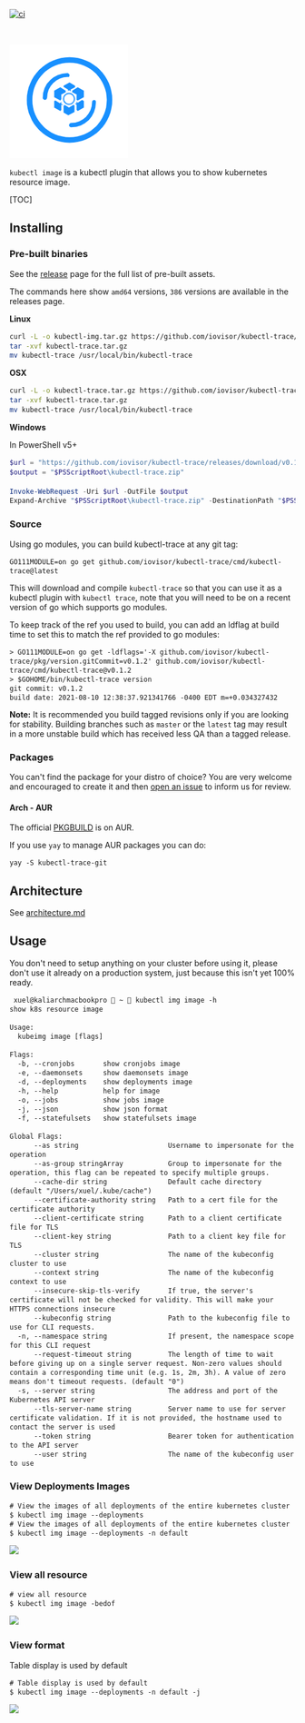 

[![ci](https://github.com/redhatxl/kubeimg/actions/workflows/ci.yml/badge.svg?branch=main)](https://github.com/redhatxl/kubeimg/actions/workflows/ci.yml)

​	



![Kubectl image Logo](docs/logo/logo.png)

`kubectl image` is a kubectl plugin that allows you to show kubernetes resource image.

[TOC]




## Installing

### Pre-built binaries

See the [release](https://github.com/iovisor/kubectl-trace/releases) page for the full list of pre-built assets.

The commands here show `amd64` versions, `386` versions are available in the releases page.

**Linux**

```bash
curl -L -o kubectl-img.tar.gz https://github.com/iovisor/kubectl-trace/releases/download/v0.1.0-rc.1/kubectl-trace_0.1.0-rc.1_linux_amd64.tar.gz
tar -xvf kubectl-trace.tar.gz
mv kubectl-trace /usr/local/bin/kubectl-trace
```

**OSX**

```bash
curl -L -o kubectl-trace.tar.gz https://github.com/iovisor/kubectl-trace/releases/download/v0.1.0-rc.1/kubectl-trace_0.1.0-rc.1_darwin_amd64.tar.gz
tar -xvf kubectl-trace.tar.gz
mv kubectl-trace /usr/local/bin/kubectl-trace
```


**Windows**

In PowerShell v5+
```powershell
$url = "https://github.com/iovisor/kubectl-trace/releases/download/v0.1.0-rc.1/kubectl-trace_0.1.0-rc.1_windows_amd64.zip"
$output = "$PSScriptRoot\kubectl-trace.zip"

Invoke-WebRequest -Uri $url -OutFile $output
Expand-Archive "$PSScriptRoot\kubectl-trace.zip" -DestinationPath "$PSScriptRoot\kubectl-trace"
```

### Source

Using go modules, you can build kubectl-trace at any git tag:

```
GO111MODULE=on go get github.com/iovisor/kubectl-trace/cmd/kubectl-trace@latest
```

This will download and compile `kubectl-trace` so that you can use it as a kubectl plugin with `kubectl trace`, note that you will need to be on a recent version of go which supports go modules.

To keep track of the ref you used to build, you can add an ldflag at build time to set this to match the ref provided to go modules:

```
> GO111MODULE=on go get -ldflags='-X github.com/iovisor/kubectl-trace/pkg/version.gitCommit=v0.1.2' github.com/iovisor/kubectl-trace/cmd/kubectl-trace@v0.1.2
> $GOHOME/bin/kubectl-trace version
git commit: v0.1.2
build date: 2021-08-10 12:38:37.921341766 -0400 EDT m=+0.034327432
```

**Note:** It is recommended you build tagged revisions only if you are looking for stability. Building branches such as `master` or the `latest` tag may result in a more unstable build which has received less QA than a tagged release.

### Packages

You can't find the package for your distro of choice?
You are very welcome and encouraged to create it and then [open an issue](https://github.com/iovisor/kubectl-trace/issues/new) to inform us for review.

#### Arch - AUR

The official [PKGBUILD](https://aur.archlinux.org/cgit/aur.git/tree/PKGBUILD?h=kubectl-trace-git) is on AUR.

If you use `yay` to manage AUR packages you can do:

```
yay -S kubectl-trace-git
```

## Architecture

See [architecture.md](/docs/architecture.md)

## Usage

You don't need to setup anything on your cluster before using it, please don't use it already
on a production system, just because this isn't yet 100% ready.

```shell
 xuel@kaliarchmacbookpro  ~  kubectl img image -h
show k8s resource image

Usage:
  kubeimg image [flags]

Flags:
  -b, --cronjobs       show cronjobs image
  -e, --daemonsets     show daemonsets image
  -d, --deployments    show deployments image
  -h, --help           help for image
  -o, --jobs           show jobs image
  -j, --json           show json format
  -f, --statefulsets   show statefulsets image

Global Flags:
      --as string                      Username to impersonate for the operation
      --as-group stringArray           Group to impersonate for the operation, this flag can be repeated to specify multiple groups.
      --cache-dir string               Default cache directory (default "/Users/xuel/.kube/cache")
      --certificate-authority string   Path to a cert file for the certificate authority
      --client-certificate string      Path to a client certificate file for TLS
      --client-key string              Path to a client key file for TLS
      --cluster string                 The name of the kubeconfig cluster to use
      --context string                 The name of the kubeconfig context to use
      --insecure-skip-tls-verify       If true, the server's certificate will not be checked for validity. This will make your HTTPS connections insecure
      --kubeconfig string              Path to the kubeconfig file to use for CLI requests.
  -n, --namespace string               If present, the namespace scope for this CLI request
      --request-timeout string         The length of time to wait before giving up on a single server request. Non-zero values should contain a corresponding time unit (e.g. 1s, 2m, 3h). A value of zero means don't timeout requests. (default "0")
  -s, --server string                  The address and port of the Kubernetes API server
      --tls-server-name string         Server name to use for server certificate validation. If it is not provided, the hostname used to contact the server is used
      --token string                   Bearer token for authentication to the API server
      --user string                    The name of the kubeconfig user to use
```

### View Deployments Images

```shell
# View the images of all deployments of the entire kubernetes cluster
$ kubectl img image --deployments
# View the images of all deployments of the entire kubernetes cluster
$ kubectl img image --deployments -n default
```

![](https://kaliarch-bucket-1251990360.cos.ap-beijing.myqcloud.com/blog_img/20220128112944.png)

### View all resource

```shell
# view all resource 
$ kubectl img image -bedof
```

![](https://kaliarch-bucket-1251990360.cos.ap-beijing.myqcloud.com/blog_img/20220128114642.png)

### View format

Table display is used by default

```shell
# Table display is used by default
$ kubectl img image --deployments -n default -j
```

![](https://kaliarch-bucket-1251990360.cos.ap-beijing.myqcloud.com/blog_img/20220128113907.png)